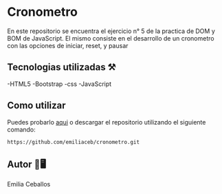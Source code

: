 #   Cronometro 

En este repositorio se encuentra el ejercicio n° 5 de la practica de DOM y BOM de JavaScript.
El mismo consiste en el desarrollo de un cronometro con las opciones de iniciar, reset, y pausar

## Tecnologias utilizadas ⚒️
-HTML5
-Bootstrap
-css
-JavaScript

## Como utilizar 

Puedes probarlo [aqui](https://practicadomybom-ejercicio5.netlify.app/)
o descargar el repositorio utilizando el siguiente comando: 
```bash
https://github.com/emiliaceb/cronometro.git
```
## Autor 🤠🖥️
Emilia Ceballos